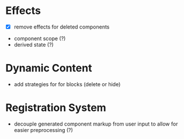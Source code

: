 # Effects
-[x] remove effects for deleted components
- component scope (?)
- derived state (?)

# Dynamic Content 
- add strategies for for blocks (delete or hide)

# Registration System
- decouple generated component markup from user input to allow for easier preprocessing (?)
